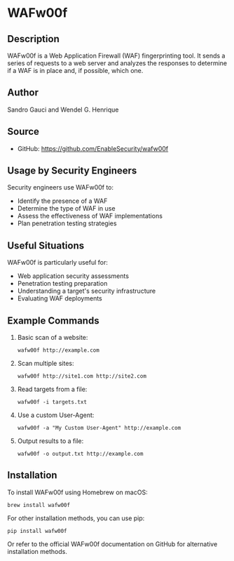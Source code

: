 # WAFw00f

## Description
WAFw00f is a Web Application Firewall (WAF) fingerprinting tool. It sends a series of requests to a web server and analyzes the responses to determine if a WAF is in place and, if possible, which one.

## Author
Sandro Gauci and Wendel G. Henrique

## Source
- GitHub: https://github.com/EnableSecurity/wafw00f

## Usage by Security Engineers
Security engineers use WAFw00f to:
- Identify the presence of a WAF
- Determine the type of WAF in use
- Assess the effectiveness of WAF implementations
- Plan penetration testing strategies

## Useful Situations
WAFw00f is particularly useful for:
- Web application security assessments
- Penetration testing preparation
- Understanding a target's security infrastructure
- Evaluating WAF deployments

## Example Commands
1. Basic scan of a website:
   ```
   wafw00f http://example.com
   ```

2. Scan multiple sites:
   ```
   wafw00f http://site1.com http://site2.com
   ```

3. Read targets from a file:
   ```
   wafw00f -i targets.txt
   ```

4. Use a custom User-Agent:
   ```
   wafw00f -a "My Custom User-Agent" http://example.com
   ```

5. Output results to a file:
   ```
   wafw00f -o output.txt http://example.com
   ```

## Installation
To install WAFw00f using Homebrew on macOS:

```
brew install wafw00f
```

For other installation methods, you can use pip:

```
pip install wafw00f
```

Or refer to the official WAFw00f documentation on GitHub for alternative installation methods.
